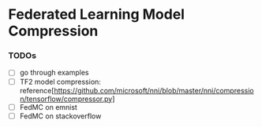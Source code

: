 # Federated Learning Model Compression


### TODOs

- [ ] go through examples
- [ ] TF2 model compression: reference[https://github.com/microsoft/nni/blob/master/nni/compression/tensorflow/compressor.py]
- [ ] FedMC on emnist
- [ ] FedMC on stackoverflow
